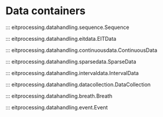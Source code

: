 # Data containers

::: eitprocessing.datahandling.sequence.Sequence

::: eitprocessing.datahandling.eitdata.EITData

::: eitprocessing.datahandling.continuousdata.ContinuousData

::: eitprocessing.datahandling.sparsedata.SparseData

::: eitprocessing.datahandling.intervaldata.IntervalData

::: eitprocessing.datahandling.datacollection.DataCollection

::: eitprocessing.datahandling.breath.Breath

::: eitprocessing.datahandling.event.Event
